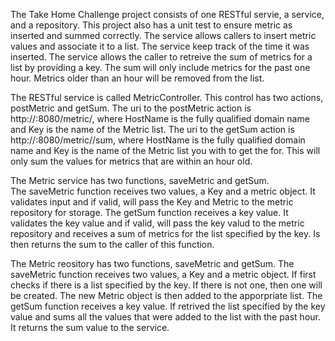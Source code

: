 The Take Home Challenge project consists of one RESTful servie, a service, and a repository.  This project also has a unit test to ensure metric as inserted and summed correctly. The service allows callers to insert metric values and associate it to a list.  The service keep track of the time it was inserted.  The service allows the caller to retreive the sum of metrics for a list by providing a key. The sum will only include metrics for the past one hour.  Metrics older than an hour will be removed from the list.

The RESTful service is called MetricController.  This control has two actions, postMetric and getSum.
The uri to the postMetric action is http://<HostName>:8080/metric/<Key>, where HostName is the fully qualified domain name and Key is the name of the Metric list.
The uri to the getSum action is http://<HostName>:8080/metric/<Key>/sum, where HostName is the fully qualified domain name and Key is the name of the Metric list you with to get the for.  This will only sum the values for metrics that are within an hour old.

The Metric service has two functions, saveMetric and getSum.  
The saveMetric function receives two values, a Key and a metric object. It validates input and if valid, will pass the Key and Metric to the metric repository for storage.
The getSum function receives a key value. It validates the key value and if valid, will pass the key valud to the metric repository and receives a sum of metrics for the list specified by the key.  Is then returns the sum to the caller of this function.

The Metric reository has two functions, saveMetric and getSum.
The saveMetric function receives two values, a Key and a metric object. If first checks if there is a list specified by the key.  If there is not one, then one will be created. The new Metric object is then added to the apporpriate list.
The getSum function receives a key value. If retrived the list specified by the key value and sums all the values that were added to the list with the past hour.  It returns the sum value to the service.
